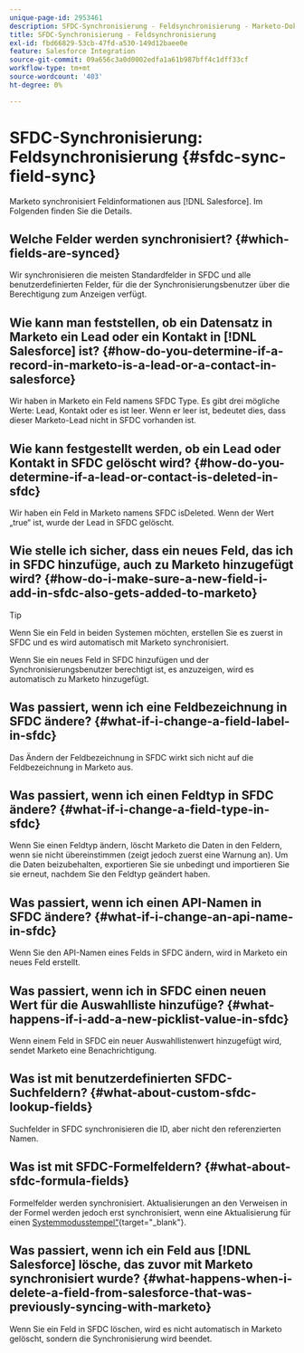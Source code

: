 ```yaml
---
unique-page-id: 2953461
description: SFDC-Synchronisierung - Feldsynchronisierung - Marketo-Dokumente - Produktdokumentation
title: SFDC-Synchronisierung - Feldsynchronisierung
exl-id: fbd66829-53cb-47fd-a530-149d12baee0e
feature: Salesforce Integration
source-git-commit: 09a656c3a0d0002edfa1a61b987bff4c1dff33cf
workflow-type: tm+mt
source-wordcount: '403'
ht-degree: 0%

---
```


# SFDC-Synchronisierung: Feldsynchronisierung {#sfdc-sync-field-sync}

Marketo synchronisiert Feldinformationen aus [!DNL Salesforce]. Im Folgenden finden Sie die Details.

## Welche Felder werden synchronisiert? {#which-fields-are-synced}

Wir synchronisieren die meisten Standardfelder in SFDC und alle benutzerdefinierten Felder, für die der Synchronisierungsbenutzer über die Berechtigung zum Anzeigen verfügt.

## Wie kann man feststellen, ob ein Datensatz in Marketo ein Lead oder ein Kontakt in [!DNL Salesforce] ist? {#how-do-you-determine-if-a-record-in-marketo-is-a-lead-or-a-contact-in-salesforce}

Wir haben in Marketo ein Feld namens SFDC Type. Es gibt drei mögliche Werte: Lead, Kontakt oder es ist leer. Wenn er leer ist, bedeutet dies, dass dieser Marketo-Lead nicht in SFDC vorhanden ist.

## Wie kann festgestellt werden, ob ein Lead oder Kontakt in SFDC gelöscht wird? {#how-do-you-determine-if-a-lead-or-contact-is-deleted-in-sfdc}

Wir haben ein Feld in Marketo namens SFDC isDeleted. Wenn der Wert „true“ ist, wurde der Lead in SFDC gelöscht.

## Wie stelle ich sicher, dass ein neues Feld, das ich in SFDC hinzufüge, auch zu Marketo hinzugefügt wird? {#how-do-i-make-sure-a-new-field-i-add-in-sfdc-also-gets-added-to-marketo}

>[!TIP]
>
>Wenn Sie ein Feld in beiden Systemen möchten, erstellen Sie es zuerst in SFDC und es wird automatisch mit Marketo synchronisiert.

Wenn Sie ein neues Feld in SFDC hinzufügen und der Synchronisierungsbenutzer berechtigt ist, es anzuzeigen, wird es automatisch zu Marketo hinzugefügt.

## Was passiert, wenn ich eine Feldbezeichnung in SFDC ändere? {#what-if-i-change-a-field-label-in-sfdc}

Das Ändern der Feldbezeichnung in SFDC wirkt sich nicht auf die Feldbezeichnung in Marketo aus.

## Was passiert, wenn ich einen Feldtyp in SFDC ändere? {#what-if-i-change-a-field-type-in-sfdc}

Wenn Sie einen Feldtyp ändern, löscht Marketo die Daten in den Feldern, wenn sie nicht übereinstimmen (zeigt jedoch zuerst eine Warnung an). Um die Daten beizubehalten, exportieren Sie sie unbedingt und importieren Sie sie erneut, nachdem Sie den Feldtyp geändert haben.

## Was passiert, wenn ich einen API-Namen in SFDC ändere? {#what-if-i-change-an-api-name-in-sfdc}

Wenn Sie den API-Namen eines Felds in SFDC ändern, wird in Marketo ein neues Feld erstellt.

## Was passiert, wenn ich in SFDC einen neuen Wert für die Auswahlliste hinzufüge? {#what-happens-if-i-add-a-new-picklist-value-in-sfdc}

Wenn einem Feld in SFDC ein neuer Auswahllistenwert hinzugefügt wird, sendet Marketo eine Benachrichtigung.

## Was ist mit benutzerdefinierten SFDC-Suchfeldern? {#what-about-custom-sfdc-lookup-fields}

Suchfelder in SFDC synchronisieren die ID, aber nicht den referenzierten Namen.

## Was ist mit SFDC-Formelfeldern? {#what-about-sfdc-formula-fields}

Formelfelder werden synchronisiert. Aktualisierungen an den Verweisen in der Formel werden jedoch erst synchronisiert, wenn eine Aktualisierung für einen [Systemmodusstempel“ &#x200B;](https://help.salesforce.com/apex/HTViewSolution?id=000193203&language=en_US){target="_blank"}.

## Was passiert, wenn ich ein Feld aus [!DNL Salesforce] lösche, das zuvor mit Marketo synchronisiert wurde? {#what-happens-when-i-delete-a-field-from-salesforce-that-was-previously-syncing-with-marketo}

Wenn Sie ein Feld in SFDC löschen, wird es nicht automatisch in Marketo gelöscht, sondern die Synchronisierung wird beendet.
